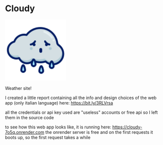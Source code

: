 # Cloudy

<img src="https://github.com/LucaMaccarini/Cloudy/blob/main/assets/images/logo.svg" width="200">

Weather site!

I created a little report containing all the info and design choices of the web app (only italian language) here: https://bit.ly/3RLVrsa

all the credentials or api key used are "useless" accounts or free api so I left them in the source code

to see how this web app looks like, it is running here: https://cloudy-7o5q.onrender.com
the onrender server is free and on the first requests it boots up, so the first request takes a while
